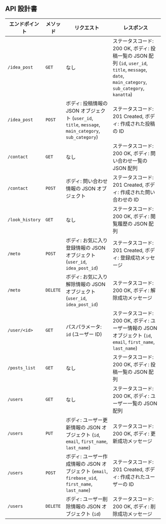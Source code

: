## API 設計書

| エンドポイント  | メソッド | リクエスト                                                                                            | レスポンス                                                                                                                                       |
| --------------- | -------- | ----------------------------------------------------------------------------------------------------- | ------------------------------------------------------------------------------------------------------------------------------------------------ |
| `/idea_post`    | `GET`    | なし                                                                                                  | ステータスコード: 200 OK, ボディ: 投稿一覧の JSON 配列 (`id`, `user_id`, `title`, `message`, `date`, `main_category`, `sub_category`, `kanatta`) |
| `/idea_post`    | `POST`   | ボディ: 投稿情報の JSON オブジェクト (`user_id`, `title`, `message`, `main_category`, `sub_category`) | ステータスコード: 201 Created, ボディ: 作成された投稿の ID                                                                                       |
| `/contact`      | `GET`    | なし                                                                                                  | ステータスコード: 200 OK, ボディ: 問い合わせ一覧の JSON 配列                                                                                     |
| `/contact`      | `POST`   | ボディ: 問い合わせ情報の JSON オブジェクト                                                            | ステータスコード: 201 Created, ボディ: 作成された問い合わせの ID                                                                                 |
| `/look_history` | `GET`    | なし                                                                                                  | ステータスコード: 200 OK, ボディ: 閲覧履歴の JSON 配列                                                                                           |
| `/meto`         | `POST`   | ボディ: お気に入り登録情報の JSON オブジェクト (`user_id`, `idea_post_id`)                            | ステータスコード: 201 Created, ボディ: 登録成功メッセージ                                                                                        |
| `/meto`         | `DELETE` | ボディ: お気に入り解除情報の JSON オブジェクト (`user_id`, `idea_post_id`)                            | ステータスコード: 200 OK, ボディ: 解除成功メッセージ                                                                                             |
| `/user/<id>`    | `GET`    | パスパラメータ: `id` (ユーザー ID)                                                                    | ステータスコード: 200 OK, ボディ: ユーザー情報の JSON オブジェクト (`id`, `email`, `first_name`, `last_name`)                                    |
| `/posts_list`   | `GET`    | なし                                                                                                  | ステータスコード: 200 OK, ボディ: 投稿一覧の JSON 配列                                                                                           |
| `/users`        | `GET`    | なし                                                                                                  | ステータスコード: 200 OK, ボディ: ユーザー一覧の JSON 配列                                                                                       |
| `/users`        | `PUT`    | ボディ: ユーザー更新情報の JSON オブジェクト (`id`, `email`, `first_name`, `last_name`)               | ステータスコード: 200 OK, ボディ: 更新成功メッセージ                                                                                             |
| `/users`        | `POST`   | ボディ: ユーザー作成情報の JSON オブジェクト (`email`, `firebase_uid`, `first_name`, `last_name`)     | ステータスコード: 201 Created, ボディ: 作成されたユーザーの ID                                                                                   |
| `/users`        | `DELETE` | ボディ: ユーザー削除情報の JSON オブジェクト (`id`)                                                   | ステータスコード: 200 OK, ボディ: 削除成功メッセージ                                                                                             |
